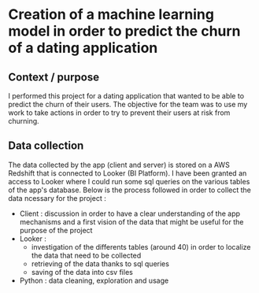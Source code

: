 # Creation of a machine learning model in order to predict the churn of a dating application

## Context / purpose
I performed this project for a dating application that wanted to be able to predict the churn of their users.
The objective for the team was to use my work to take actions in order to try to prevent their users at risk from churning.

## Data collection
The data collected by the app (client and server) is stored on a AWS Redshift that is connected to Looker (BI Platform).
I have been granted an access to Looker where I could run some sql queries on the various tables of the app's database.
Below is the process followed in order to collect the data ncessary for the project :
* Client : discussion in order to have a clear understanding of the app mechanisms and a first vision of the data that might be useful for the purpose of the project
* Looker : 
  * investigation of the differents tables (around 40) in order to localize the data that need to be collected
  * retrieving of the data thanks to sql queries
  * saving of the data into csv files
* Python : data cleaning, exploration and usage




